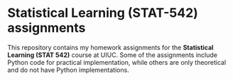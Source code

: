 # Statistical Learning (STAT-542) assignments 

This repository contains my homework assignments for the **Statistical Learning (STAT 542)** course at UIUC. Some of the assignments include Python code for practical implementation, while others are only theoretical and do not have Python implementations.

